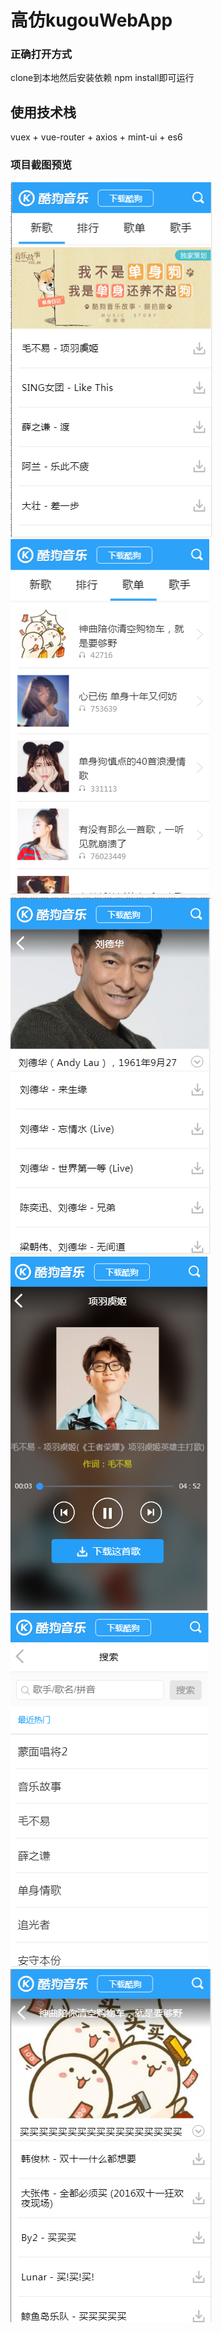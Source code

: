 # 高仿kugouWebApp

### 正确打开方式
 clone到本地然后安装依赖 npm install即可运行
 
 ## 使用技术栈
 vuex + vue-router + axios + mint-ui + es6
 
 ### 项目截图预览
 
![image](https://github.com/Hero4399/My-Kugou/raw/master/pic/1.png)
![image](https://github.com/Hero4399/My-Kugou/raw/master/pic/2.png)
![image](https://github.com/Hero4399/My-Kugou/raw/master/pic/3.png)
![image](https://github.com/Hero4399/My-Kugou/raw/master/pic/4.png)
![image](https://github.com/Hero4399/My-Kugou/raw/master/pic/5.png)
![image](https://github.com/Hero4399/My-Kugou/raw/master/pic/6.png)

